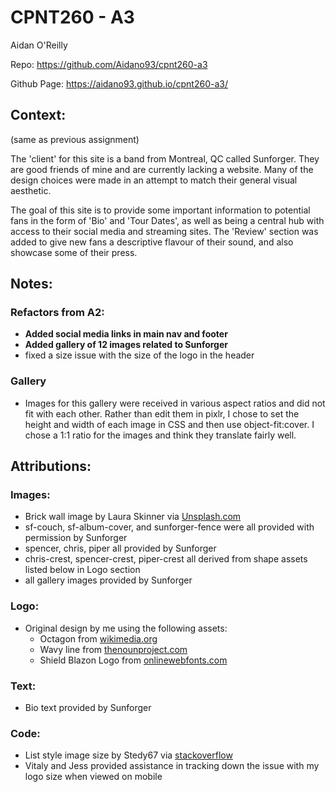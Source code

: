 # CPNT260 - A3 

Aidan O'Reilly

Repo: https://github.com/Aidano93/cpnt260-a3

Github Page: https://aidano93.github.io/cpnt260-a3/

## Context:

(same as previous assignment)

The 'client' for this site is a band from Montreal, QC called Sunforger. They are good friends of mine and are currently lacking a website. Many of the design choices were made in an attempt to match their general visual aesthetic.

The goal of this site is to provide some important information to potential fans in the form of 'Bio' and 'Tour Dates', as well as being a central hub with access to their social media and streaming sites. The 'Review' section was added to give new fans a descriptive flavour of their sound, and also showcase some of their press.

## Notes:

### Refactors from A2:
- **Added social media links in main nav and footer**
- **Added gallery of 12 images related to Sunforger**
- fixed a size issue with the size of the logo in the header

### Gallery
- Images for this gallery were received in various aspect ratios and did not fit with each other. Rather than edit them in pixlr, I chose to set the height and width of each image in CSS and then use object-fit:cover. I chose a 1:1 ratio for the images and think they translate fairly well.

## Attributions:

### Images:

- Brick wall image by Laura Skinner via [Unsplash.com](https://unsplash.com/license)
- sf-couch, sf-album-cover, and sunforger-fence were all provided with permission by Sunforger
- spencer, chris, piper all provided by Sunforger
- chris-crest, spencer-crest, piper-crest all derived from shape assets listed below in Logo section
- all gallery images provided by Sunforger

### Logo:

- Original design by me using the following assets:
  - Octagon from [wikimedia.org](https://commons.wikimedia.org/wiki/File:Octagon_2.svg)
  - Wavy line from [thenounproject.com](https://thenounproject.com/term/wavy-line/924541/)
  - Shield Blazon Logo from [onlinewebfonts.com](https://www.onlinewebfonts.com/icon/447897)

### Text:
- Bio text provided by Sunforger

### Code:

- List style image size by Stedy67 via [stackoverflow](https://stackoverflow.com/questions/7775594/css-list-style-image-size)
- Vitaly and Jess provided assistance in tracking down the issue with my logo size when viewed on mobile

